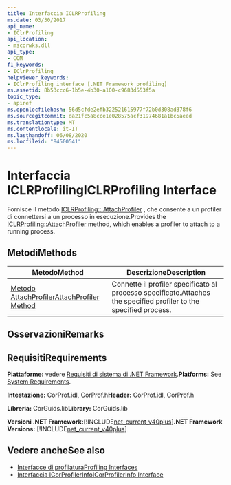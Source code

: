 ```yaml
---
title: Interfaccia ICLRProfiling
ms.date: 03/30/2017
api_name:
- IClrProfiling
api_location:
- mscorwks.dll
api_type:
- COM
f1_keywords:
- IClrProfiling
helpviewer_keywords:
- IClrProfiling interface [.NET Framework profiling]
ms.assetid: 8b53ccc6-1b5e-4b30-a100-c9683d553f5a
topic_type:
- apiref
ms.openlocfilehash: 56d5cfde2efb322521615977f72b0d308ad378f6
ms.sourcegitcommit: da21fc5a8cce1e028575acf31974681a1bc5aeed
ms.translationtype: MT
ms.contentlocale: it-IT
ms.lasthandoff: 06/08/2020
ms.locfileid: "84500541"
---
```

# <a name="iclrprofiling-interface"></a><span data-ttu-id="ed0e5-102">Interfaccia ICLRProfiling</span><span class="sxs-lookup"><span data-stu-id="ed0e5-102">ICLRProfiling Interface</span></span>
<span data-ttu-id="ed0e5-103">Fornisce il metodo [ICLRProfiling:: AttachProfiler](iclrprofiling-attachprofiler-method.md) , che consente a un profiler di connettersi a un processo in esecuzione.</span><span class="sxs-lookup"><span data-stu-id="ed0e5-103">Provides the [ICLRProfiling::AttachProfiler](iclrprofiling-attachprofiler-method.md) method, which enables a profiler to attach to a running process.</span></span>  
  
## <a name="methods"></a><span data-ttu-id="ed0e5-104">Metodi</span><span class="sxs-lookup"><span data-stu-id="ed0e5-104">Methods</span></span>  
  
|<span data-ttu-id="ed0e5-105">Metodo</span><span class="sxs-lookup"><span data-stu-id="ed0e5-105">Method</span></span>|<span data-ttu-id="ed0e5-106">Descrizione</span><span class="sxs-lookup"><span data-stu-id="ed0e5-106">Description</span></span>|  
|------------|-----------------|  
|[<span data-ttu-id="ed0e5-107">Metodo AttachProfiler</span><span class="sxs-lookup"><span data-stu-id="ed0e5-107">AttachProfiler Method</span></span>](iclrprofiling-attachprofiler-method.md)|<span data-ttu-id="ed0e5-108">Connette il profiler specificato al processo specificato.</span><span class="sxs-lookup"><span data-stu-id="ed0e5-108">Attaches the specified profiler to the specified process.</span></span>|  
  
## <a name="remarks"></a><span data-ttu-id="ed0e5-109">Osservazioni</span><span class="sxs-lookup"><span data-stu-id="ed0e5-109">Remarks</span></span>  
  
## <a name="requirements"></a><span data-ttu-id="ed0e5-110">Requisiti</span><span class="sxs-lookup"><span data-stu-id="ed0e5-110">Requirements</span></span>  
 <span data-ttu-id="ed0e5-111">**Piattaforme:** vedere [Requisiti di sistema di .NET Framework](../../get-started/system-requirements.md).</span><span class="sxs-lookup"><span data-stu-id="ed0e5-111">**Platforms:** See [System Requirements](../../get-started/system-requirements.md).</span></span>  
  
 <span data-ttu-id="ed0e5-112">**Intestazione:** CorProf.idl, CorProf.h</span><span class="sxs-lookup"><span data-stu-id="ed0e5-112">**Header:** CorProf.idl, CorProf.h</span></span>  
  
 <span data-ttu-id="ed0e5-113">**Libreria:** CorGuids.lib</span><span class="sxs-lookup"><span data-stu-id="ed0e5-113">**Library:** CorGuids.lib</span></span>  
  
 <span data-ttu-id="ed0e5-114">**Versioni .NET Framework:**[!INCLUDE[net_current_v40plus](../../../../includes/net-current-v40plus-md.md)]</span><span class="sxs-lookup"><span data-stu-id="ed0e5-114">**.NET Framework Versions:** [!INCLUDE[net_current_v40plus](../../../../includes/net-current-v40plus-md.md)]</span></span>  
  
## <a name="see-also"></a><span data-ttu-id="ed0e5-115">Vedere anche</span><span class="sxs-lookup"><span data-stu-id="ed0e5-115">See also</span></span>

- [<span data-ttu-id="ed0e5-116">Interfacce di profilatura</span><span class="sxs-lookup"><span data-stu-id="ed0e5-116">Profiling Interfaces</span></span>](profiling-interfaces.md)
- [<span data-ttu-id="ed0e5-117">Interfaccia ICorProfilerInfo</span><span class="sxs-lookup"><span data-stu-id="ed0e5-117">ICorProfilerInfo Interface</span></span>](icorprofilerinfo-interface.md)
